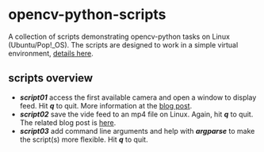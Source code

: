 # opencv-python-scripts

A collection of scripts demonstrating opencv-python tasks on Linux 
(Ubuntu/Pop!\_OS). The scripts are designed to work in a simple virtual 
environment, [details here](https://chrisstrelioff.ws/sandbox/2024/04/19/install_opencv_python_using_pip/).

## scripts overview

* ***script01*** access the first available camera and open a window to 
  display feed. Hit ___q___ to quit. More information at the 
  [blog post](https://chrisstrelioff.ws/sandbox/2024/04/23/video_capture_using_opencv_python/).
* ***script02*** save the vide feed to an mp4 file on Linux. Again, hit
  ___q___ to quit. The related blog post is
  [here](https://chrisstrelioff.ws/sandbox/2024/04/25/save_video_capture_using_opencv_python/).
* ***script03*** add command line arguments and help with ___argparse___ to 
  make the script(s) more flexible. Hit ___q___ to quit.
